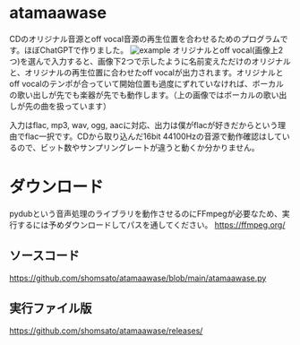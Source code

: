 # atamaawase
CDのオリジナル音源とoff vocal音源の再生位置を合わせるためのプログラムです。ほぼChatGPTで作りました。
![example](https://github.com/user-attachments/assets/fa97b8cd-35dc-4c8a-9ee9-e421235109a9)
オリジナルとoff vocal(画像上2つ)を選んで入力すると、画像下2つで示したように名前変えただけのオリジナルと、オリジナルの再生位置に合わせたoff vocalが出力されます。オリジナルとoff vocalのテンポが合っていて開始位置も過度にずれていなければ、ボーカルの歌い出しが先でも楽器が先でも動作します。（上の画像ではボーカルの歌い出しが先の曲を扱っています）

入力はflac, mp3, wav, ogg, aacに対応、出力は僕がflacが好きだからという理由でflac一択です。CDから取り込んだ16bit 44100Hzの音源で動作確認はしているので、ビット数やサンプリングレートが違うと動くか分かりません。

# ダウンロード
pydubという音声処理のライブラリを動作させるのにFFmpegが必要なため、実行するには予めダウンロードしてパスを通してください。 https://ffmpeg.org/

## ソースコード
https://github.com/shomsato/atamaawase/blob/main/atamaawase.py
## 実行ファイル版
https://github.com/shomsato/atamaawase/releases/
